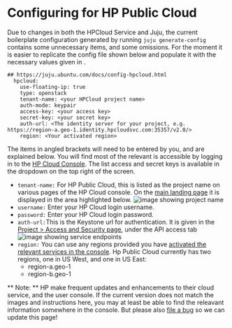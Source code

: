 # Configuring for HP Public Cloud

Due to changes in both the HPCloud Service and Juju, the current boilerplate
configuration generated by running `juju generate-config` contains some
unnecessary items, and some omissions. For the moment it is easier to replicate
the config file shown below and populate it with the necessary values given in
<angle brackets>.

    ## https://juju.ubuntu.com/docs/config-hpcloud.html
      hpcloud:
        use-floating-ip: true
        type: openstack
        tenant-name: <your HPCloud project name>
        auth-mode: keypair
        access-key: <your access key>
        secret-key: <your secret key>
        auth-url: <The identity server for your project, e.g. https://region-a.geo-1.identity.hpcloudsvc.com:35357/v2.0/>
        region: <Your activated region>

The items in angled brackets will need to be entered by you, and are explained
below. You will find most of the relevant is accessible by logging in to the
[HP Cloud Console](https://horizon.hpcloud.com/landing/). The list access and
secret keys is available in the dropdown on the top right of the screen.

 - `tenant-name:` For HP Public Cloud, this is listed as the project name on various pages of the HP Cloud console. On the [ main landing page](https://horizon.hpcloud.com/landing/) it is displayed in the area highlighted below. ![image showing project name](media/config-hp001.png)
 - `username:` Enter your HP Cloud login username.
 - `password:` Enter your HP Cloud login password.
 - `auth-url:`This is the Keystone url for authentication. It is given in the [ Project > Access and Security page](https://horizon.hpcloud.com/project/access_and_security/), under the API access tab ![image showing service endpoints](media/config-hp002.png)
 - `region:` You can use any regions provided you have [activated the relevant services in the console](https://horizon.hpcloud.com/landing/). Hp Public Cloud currently has two regions, one in US West, and one in US East:
    * region-a.geo-1
    * region-b.geo-1

** Note: ** HP make frequent updates and enhancements to their cloud service, and the user console. If the current version does not match the images and instructions here, you may at least be able to find the releavant information somewhere in the console. But please also [file a bug](https://bugs.launchpad.net/juju-core/+filebug) so we can update this page!
